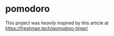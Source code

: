 # pomodoro

This project was *heavily* inspired by this article at https://freshman.tech/pomodoro-timer/
